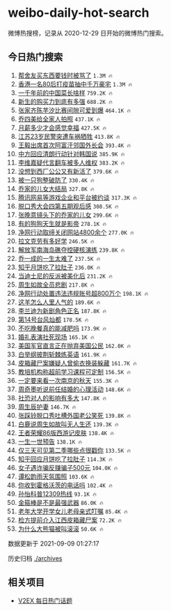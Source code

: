 # weibo-daily-hot-search

微博热搜榜，记录从 2020-12-29 日开始的微博热门搜索。

## 今日热门搜索

<!-- BEGIN -->

1. [帮舍友买东西要钱时被骂了](https://s.weibo.com/weibo?q=%23%E5%B8%AE%E8%88%8D%E5%8F%8B%E4%B9%B0%E4%B8%9C%E8%A5%BF%E8%A6%81%E9%92%B1%E6%97%B6%E8%A2%AB%E9%AA%82%E4%BA%86%23&Refer=top) `1.3M 🔥`
1. [香港一名80后打疫苗抽中千万豪宅](https://s.weibo.com/weibo?q=%23%E9%A6%99%E6%B8%AF%E4%B8%80%E5%90%8D80%E5%90%8E%E6%89%93%E7%96%AB%E8%8B%97%E6%8A%BD%E4%B8%AD%E5%8D%83%E4%B8%87%E8%B1%AA%E5%AE%85%23&Refer=top) `1.3M 🔥`
1. [一千年前的中国菜长啥样](https://s.weibo.com/weibo?q=%23%E4%B8%80%E5%8D%83%E5%B9%B4%E5%89%8D%E7%9A%84%E4%B8%AD%E5%9B%BD%E8%8F%9C%E9%95%BF%E5%95%A5%E6%A0%B7%23&Refer=top) `759.2K 🔥`
1. [新生的购买力到底有多强](https://s.weibo.com/weibo?q=%23%E6%96%B0%E7%94%9F%E7%9A%84%E8%B4%AD%E4%B9%B0%E5%8A%9B%E5%88%B0%E5%BA%95%E6%9C%89%E5%A4%9A%E5%BC%BA%23&Refer=top) `688.2K 🔥`
1. [张家齐陈芋汐比赛间隙可爱到爆](https://s.weibo.com/weibo?q=%23%E5%BC%A0%E5%AE%B6%E9%BD%90%E9%99%88%E8%8A%8B%E6%B1%90%E6%AF%94%E8%B5%9B%E9%97%B4%E9%9A%99%E5%8F%AF%E7%88%B1%E5%88%B0%E7%88%86%23&Refer=top) `464.1K 🔥`
1. [乔四美给全家人拍照](https://s.weibo.com/weibo?q=%23%E4%B9%94%E5%9B%9B%E7%BE%8E%E7%BB%99%E5%85%A8%E5%AE%B6%E4%BA%BA%E6%8B%8D%E7%85%A7%23&Refer=top) `437.1K 🔥`
1. [月薪多少才会感觉幸福](https://s.weibo.com/weibo?q=%23%E6%9C%88%E8%96%AA%E5%A4%9A%E5%B0%91%E6%89%8D%E4%BC%9A%E6%84%9F%E8%A7%89%E5%B9%B8%E7%A6%8F%23&Refer=top) `427.5K 🔥`
1. [江苏23岁民警突遭车祸牺牲](https://s.weibo.com/weibo?q=%23%E6%B1%9F%E8%8B%8F23%E5%B2%81%E6%B0%91%E8%AD%A6%E7%AA%81%E9%81%AD%E8%BD%A6%E7%A5%B8%E7%89%BA%E7%89%B2%23&Refer=top) `413.8K 🔥`
1. [王毅出席首次阿富汗邻国外长会](https://s.weibo.com/weibo?q=%23%E7%8E%8B%E6%AF%85%E5%87%BA%E5%B8%AD%E9%A6%96%E6%AC%A1%E9%98%BF%E5%AF%8C%E6%B1%97%E9%82%BB%E5%9B%BD%E5%A4%96%E9%95%BF%E4%BC%9A%23&Refer=top) `393.4K 🔥`
1. [中方回应清朗行动针对韩国说](https://s.weibo.com/weibo?q=%23%E4%B8%AD%E6%96%B9%E5%9B%9E%E5%BA%94%E6%B8%85%E6%9C%97%E8%A1%8C%E5%8A%A8%E9%92%88%E5%AF%B9%E9%9F%A9%E5%9B%BD%E8%AF%B4%23&Refer=top) `385.9K 🔥`
1. [李维嘉疑代言翻车被多人维权](https://s.weibo.com/weibo?q=%23%E6%9D%8E%E7%BB%B4%E5%98%89%E7%96%91%E4%BB%A3%E8%A8%80%E7%BF%BB%E8%BD%A6%E8%A2%AB%E5%A4%9A%E4%BA%BA%E7%BB%B4%E6%9D%83%23&Refer=top) `383.2K 🔥`
1. [没想到西厂公公又有新活了](https://s.weibo.com/weibo?q=%23%E6%B2%A1%E6%83%B3%E5%88%B0%E8%A5%BF%E5%8E%82%E5%85%AC%E5%85%AC%E5%8F%88%E6%9C%89%E6%96%B0%E6%B4%BB%E4%BA%86%23&Refer=top) `379.6K 🔥`
1. [被一只狗整破防了](https://s.weibo.com/weibo?q=%23%E8%A2%AB%E4%B8%80%E5%8F%AA%E7%8B%97%E6%95%B4%E7%A0%B4%E9%98%B2%E4%BA%86%23&Refer=top) `330.4K 🔥`
1. [乔家的儿女大结局](https://s.weibo.com/weibo?q=%23%E4%B9%94%E5%AE%B6%E7%9A%84%E5%84%BF%E5%A5%B3%E5%A4%A7%E7%BB%93%E5%B1%80%23&Refer=top) `327.8K 🔥`
1. [腾讯网易等游戏企业和平台被约谈](https://s.weibo.com/weibo?q=%23%E8%85%BE%E8%AE%AF%E7%BD%91%E6%98%93%E7%AD%89%E6%B8%B8%E6%88%8F%E4%BC%81%E4%B8%9A%E5%92%8C%E5%B9%B3%E5%8F%B0%E8%A2%AB%E7%BA%A6%E8%B0%88%23&Refer=top) `317.3K 🔥`
1. [脱口秀大会四第五期观后感](https://s.weibo.com/weibo?q=%23%E8%84%B1%E5%8F%A3%E7%A7%80%E5%A4%A7%E4%BC%9A%E5%9B%9B%E7%AC%AC%E4%BA%94%E6%9C%9F%E8%A7%82%E5%90%8E%E6%84%9F%23&Refer=top) `308.5K 🔥`
1. [张晚意镜头下的乔家的儿女](https://s.weibo.com/weibo?q=%23%E5%BC%A0%E6%99%9A%E6%84%8F%E9%95%9C%E5%A4%B4%E4%B8%8B%E7%9A%84%E4%B9%94%E5%AE%B6%E7%9A%84%E5%84%BF%E5%A5%B3%23&Refer=top) `299.6K 🔥`
1. [有的狗狗天生就是影帝](https://s.weibo.com/weibo?q=%23%E6%9C%89%E7%9A%84%E7%8B%97%E7%8B%97%E5%A4%A9%E7%94%9F%E5%B0%B1%E6%98%AF%E5%BD%B1%E5%B8%9D%23&Refer=top) `278.1K 🔥`
1. [净网行动取缔关闭网站4800余个](https://s.weibo.com/weibo?q=%23%E5%87%80%E7%BD%91%E8%A1%8C%E5%8A%A8%E5%8F%96%E7%BC%94%E5%85%B3%E9%97%AD%E7%BD%91%E7%AB%994800%E4%BD%99%E4%B8%AA%23&Refer=top) `277.0K 🔥`
1. [拉文克劳有多好学](https://s.weibo.com/weibo?q=%23%E6%8B%89%E6%96%87%E5%85%8B%E5%8A%B3%E6%9C%89%E5%A4%9A%E5%A5%BD%E5%AD%A6%23&Refer=top) `246.5K 🔥`
1. [解放军南海岛礁夺控硬核演练](https://s.weibo.com/weibo?q=%23%E8%A7%A3%E6%94%BE%E5%86%9B%E5%8D%97%E6%B5%B7%E5%B2%9B%E7%A4%81%E5%A4%BA%E6%8E%A7%E7%A1%AC%E6%A0%B8%E6%BC%94%E7%BB%83%23&Refer=top) `239.8K 🔥`
1. [乔一成的一生太难了](https://s.weibo.com/weibo?q=%23%E4%B9%94%E4%B8%80%E6%88%90%E7%9A%84%E4%B8%80%E7%94%9F%E5%A4%AA%E9%9A%BE%E4%BA%86%23&Refer=top) `237.5K 🔥`
1. [知乎月饼吃了拉肚子](https://s.weibo.com/weibo?q=%23%E7%9F%A5%E4%B9%8E%E6%9C%88%E9%A5%BC%E5%90%83%E4%BA%86%E6%8B%89%E8%82%9A%E5%AD%90%23&Refer=top) `236.0K 🔥`
1. [当迪士尼的反派被美化后](https://s.weibo.com/weibo?q=%23%E5%BD%93%E8%BF%AA%E5%A3%AB%E5%B0%BC%E7%9A%84%E5%8F%8D%E6%B4%BE%E8%A2%AB%E7%BE%8E%E5%8C%96%E5%90%8E%23&Refer=top) `231.2K 🔥`
1. [周生如故全员悲剧](https://s.weibo.com/weibo?q=%23%E5%91%A8%E7%94%9F%E5%A6%82%E6%95%85%E5%85%A8%E5%91%98%E6%82%B2%E5%89%A7%23&Refer=top) `217.8K 🔥`
1. [净网行动处置违法违规账号超800万个](https://s.weibo.com/weibo?q=%23%E5%87%80%E7%BD%91%E8%A1%8C%E5%8A%A8%E5%A4%84%E7%BD%AE%E8%BF%9D%E6%B3%95%E8%BF%9D%E8%A7%84%E8%B4%A6%E5%8F%B7%E8%B6%85800%E4%B8%87%E4%B8%AA%23&Refer=top) `198.1K 🔥`
1. [这羊怎么人里人气的](https://s.weibo.com/weibo?q=%23%E8%BF%99%E7%BE%8A%E6%80%8E%E4%B9%88%E4%BA%BA%E9%87%8C%E4%BA%BA%E6%B0%94%E7%9A%84%23&Refer=top) `189.6K 🔥`
1. [李兰迪为新剧角色正名](https://s.weibo.com/weibo?q=%23%E6%9D%8E%E5%85%B0%E8%BF%AA%E4%B8%BA%E6%96%B0%E5%89%A7%E8%A7%92%E8%89%B2%E6%AD%A3%E5%90%8D%23&Refer=top) `187.8K 🔥`
1. [第14号台风灿都](https://s.weibo.com/weibo?q=%23%E7%AC%AC14%E5%8F%B7%E5%8F%B0%E9%A3%8E%E7%81%BF%E9%83%BD%23&Refer=top) `178.5K 🔥`
1. [不吃晚餐真的能减肥吗](https://s.weibo.com/weibo?q=%23%E4%B8%8D%E5%90%83%E6%99%9A%E9%A4%90%E7%9C%9F%E7%9A%84%E8%83%BD%E5%87%8F%E8%82%A5%E5%90%97%23&Refer=top) `173.9K 🔥`
1. [婚礼表演社死现场](https://s.weibo.com/weibo?q=%23%E5%A9%9A%E7%A4%BC%E8%A1%A8%E6%BC%94%E7%A4%BE%E6%AD%BB%E7%8E%B0%E5%9C%BA%23&Refer=top) `165.1K 🔥`
1. [美国军官直言正在抛弃美国公民](https://s.weibo.com/weibo?q=%23%E7%BE%8E%E5%9B%BD%E5%86%9B%E5%AE%98%E7%9B%B4%E8%A8%80%E6%AD%A3%E5%9C%A8%E6%8A%9B%E5%BC%83%E7%BE%8E%E5%9B%BD%E5%85%AC%E6%B0%91%23&Refer=top) `162.0K 🔥`
1. [白举纲披荆斩棘练英语](https://s.weibo.com/weibo?q=%23%E7%99%BD%E4%B8%BE%E7%BA%B2%E6%8A%AB%E8%8D%86%E6%96%A9%E6%A3%98%E7%BB%83%E8%8B%B1%E8%AF%AD%23&Refer=top) `161.9K 🔥`
1. [皮箱藏尸案嫌疑人曾偷衣换装躲藏](https://s.weibo.com/weibo?q=%23%E7%9A%AE%E7%AE%B1%E8%97%8F%E5%B0%B8%E6%A1%88%E5%AB%8C%E7%96%91%E4%BA%BA%E6%9B%BE%E5%81%B7%E8%A1%A3%E6%8D%A2%E8%A3%85%E8%BA%B2%E8%97%8F%23&Refer=top) `161.7K 🔥`
1. [教培机构称超前学习课程可定制](https://s.weibo.com/weibo?q=%23%E6%95%99%E5%9F%B9%E6%9C%BA%E6%9E%84%E7%A7%B0%E8%B6%85%E5%89%8D%E5%AD%A6%E4%B9%A0%E8%AF%BE%E7%A8%8B%E5%8F%AF%E5%AE%9A%E5%88%B6%23&Refer=top) `156.5K 🔥`
1. [一定要来看一次南京的秋天](https://s.weibo.com/weibo?q=%23%E4%B8%80%E5%AE%9A%E8%A6%81%E6%9D%A5%E7%9C%8B%E4%B8%80%E6%AC%A1%E5%8D%97%E4%BA%AC%E7%9A%84%E7%A7%8B%E5%A4%A9%23&Refer=top) `155.3K 🔥`
1. [周奇墨听说前任结婚的心理活动](https://s.weibo.com/weibo?q=%23%E5%91%A8%E5%A5%87%E5%A2%A8%E5%90%AC%E8%AF%B4%E5%89%8D%E4%BB%BB%E7%BB%93%E5%A9%9A%E7%9A%84%E5%BF%83%E7%90%86%E6%B4%BB%E5%8A%A8%23&Refer=top) `148.6K 🔥`
1. [社恐对人的影响有多大](https://s.weibo.com/weibo?q=%23%E7%A4%BE%E6%81%90%E5%AF%B9%E4%BA%BA%E7%9A%84%E5%BD%B1%E5%93%8D%E6%9C%89%E5%A4%9A%E5%A4%A7%23&Refer=top) `147.8K 🔥`
1. [周生辰护妻](https://s.weibo.com/weibo?q=%23%E5%91%A8%E7%94%9F%E8%BE%B0%E6%8A%A4%E5%A6%BB%23&Refer=top) `146.7K 🔥`
1. [张踩铃脱口秀吐槽外国老公笑死](https://s.weibo.com/weibo?q=%23%E5%BC%A0%E8%B8%A9%E9%93%83%E8%84%B1%E5%8F%A3%E7%A7%80%E5%90%90%E6%A7%BD%E5%A4%96%E5%9B%BD%E8%80%81%E5%85%AC%E7%AC%91%E6%AD%BB%23&Refer=top) `139.8K 🔥`
1. [白鹿说周生如故叫无人生还](https://s.weibo.com/weibo?q=%23%E7%99%BD%E9%B9%BF%E8%AF%B4%E5%91%A8%E7%94%9F%E5%A6%82%E6%95%85%E5%8F%AB%E6%97%A0%E4%BA%BA%E7%94%9F%E8%BF%98%23&Refer=top) `139.3K 🔥`
1. [王者荣耀86版西游记皮肤](https://s.weibo.com/weibo?q=%23%E7%8E%8B%E8%80%85%E8%8D%A3%E8%80%8086%E7%89%88%E8%A5%BF%E6%B8%B8%E8%AE%B0%E7%9A%AE%E8%82%A4%23&Refer=top) `138.4K 🔥`
1. [一生一世预告](https://s.weibo.com/weibo?q=%23%E4%B8%80%E7%94%9F%E4%B8%80%E4%B8%96%E9%A2%84%E5%91%8A%23&Refer=top) `138.1K 🔥`
1. [仅三天可见第二季哪些点很戳你](https://s.weibo.com/weibo?q=%23%E4%BB%85%E4%B8%89%E5%A4%A9%E5%8F%AF%E8%A7%81%E7%AC%AC%E4%BA%8C%E5%AD%A3%E5%93%AA%E4%BA%9B%E7%82%B9%E5%BE%88%E6%88%B3%E4%BD%A0%23&Refer=top) `133.5K 🔥`
1. [知乎回应月饼吃了拉肚子](https://s.weibo.com/weibo?q=%23%E7%9F%A5%E4%B9%8E%E5%9B%9E%E5%BA%94%E6%9C%88%E9%A5%BC%E5%90%83%E4%BA%86%E6%8B%89%E8%82%9A%E5%AD%90%23&Refer=top) `114.3K 🔥`
1. [女子遇诈骗反赚骗子500元](https://s.weibo.com/weibo?q=%23%E5%A5%B3%E5%AD%90%E9%81%87%E8%AF%88%E9%AA%97%E5%8F%8D%E8%B5%9A%E9%AA%97%E5%AD%90500%E5%85%83%23&Refer=top) `104.0K 🔥`
1. [谭松韵雨天氛围照](https://s.weibo.com/weibo?q=%23%E8%B0%AD%E6%9D%BE%E9%9F%B5%E9%9B%A8%E5%A4%A9%E6%B0%9B%E5%9B%B4%E7%85%A7%23&Refer=top) `103.6K 🔥`
1. [你收到霍格沃茨的电话吗](https://s.weibo.com/weibo?q=%23%E4%BD%A0%E6%94%B6%E5%88%B0%E9%9C%8D%E6%A0%BC%E6%B2%83%E8%8C%A8%E7%9A%84%E7%94%B5%E8%AF%9D%E5%90%97%23&Refer=top) `102.4K 🔥`
1. [孙怡科普12309热线](https://s.weibo.com/weibo?q=%23%E5%AD%99%E6%80%A1%E7%A7%91%E6%99%AE12309%E7%83%AD%E7%BA%BF%23&Refer=top) `93.1K 🔥`
1. [金箍棒是不是最强武器](https://s.weibo.com/weibo?q=%23%E9%87%91%E7%AE%8D%E6%A3%92%E6%98%AF%E4%B8%8D%E6%98%AF%E6%9C%80%E5%BC%BA%E6%AD%A6%E5%99%A8%23&Refer=top) `86.0K 🔥`
1. [老年大学开学女儿老母亲式叮嘱](https://s.weibo.com/weibo?q=%23%E8%80%81%E5%B9%B4%E5%A4%A7%E5%AD%A6%E5%BC%80%E5%AD%A6%E5%A5%B3%E5%84%BF%E8%80%81%E6%AF%8D%E4%BA%B2%E5%BC%8F%E5%8F%AE%E5%98%B1%23&Refer=top) `85.4K 🔥`
1. [检方提前介入江西皮箱藏尸案](https://s.weibo.com/weibo?q=%23%E6%A3%80%E6%96%B9%E6%8F%90%E5%89%8D%E4%BB%8B%E5%85%A5%E6%B1%9F%E8%A5%BF%E7%9A%AE%E7%AE%B1%E8%97%8F%E5%B0%B8%E6%A1%88%23&Refer=top) `72.2K 🔥`
1. [为什么大熊猫被叫滚滚](https://s.weibo.com/weibo?q=%23%E4%B8%BA%E4%BB%80%E4%B9%88%E5%A4%A7%E7%86%8A%E7%8C%AB%E8%A2%AB%E5%8F%AB%E6%BB%9A%E6%BB%9A%23&Refer=top) `50.6K 🔥`

数据更新于 2021-09-09 01:27:17

<!-- END -->

历史归档 [./archives](./archives)

## 相关项目

- [V2EX 每日热门话题](https://github.com/boojack/v2ex-daily-hot-topic)
